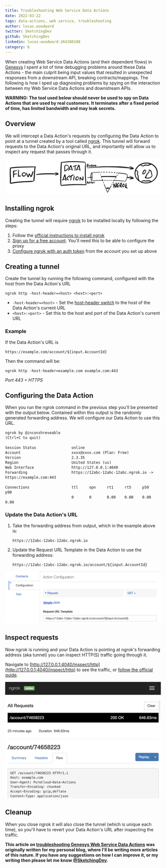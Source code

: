 ```yaml
---
title: Troubleshooting Web Service Data Actions
date: 2022-03-22
tags: data-actions, web service, troubleshooting
author: lucas.woodward
twitter: SketchingDev
github: SketchingDev
linkedin: lucas-woodward-264388108
category: 6
---
```


When creating Web Service Data Actions (and their dependent flows) in [Genesys](https://www.genesys.com/) I spent a lot of
time debugging problems around these Data Actions - the main culprit being input values that resulted in unexpected
responses from a downstream API, breaking contracts/mappings. The following is how I sped up diagnosing problems by
spying on the interaction between my Web Service Data Actions and downstream APIs.

**WARNING: The tool used below should never be used to spy on Data Actions that are used by real customers. It
terminates after a fixed period of time, has limited bandwidth and may leak secrets.**

## Overview

We will intercept a Data Action's requests by configuring the Data Action to point at a tunnel created by a
tool called [ngrok](https://ngrok.com/). This tunnel will forward requests to the Data Action's original URL, and
importantly will allow us to inspect any request that passes through it.

![Diagram showing flow: Architect Flow > Data Action > Tunnel > API](flow-to-da-to-ngrok-before-after.png)

## Installing ngrok

Creating the tunnel will require [ngrok](https://ngrok.com/) to be installed locally by following the steps:

1. Follow the [official instructions to install ngrok](https://ngrok.com/download)
2. [Sign up for a free account](https://dashboard.ngrok.com/signup). You'll need this to be able to configure the proxy
3. [Configure ngrok with an auth token](https://ngrok.com/docs#getting-started-authtoken) from the account you set up above

## Creating a tunnel

Create the tunnel by running the following command, configured with the host from the Data Action's URL
```shell
ngrok http -host-header=<host> <host>:<port>
```

- `-host-header=<host>` - Set the [host-header switch](https://ngrok.com/docs#http-host-header) to the host of the Data Action's current URL
- `<host>:<port>` - Set this to the host and port of the Data Action's current URL


### Example

If the Data Action's URL is
```
https://example.com/account/${input.AccountId} 
```

Then the command will be:
```shell
ngrok http -host-header=example.com example.com:443
```

_Port 443 = HTTPS_

## Configuring the Data Action

When you run the ngrok command in the previous step you'll be presented with the output below. Contained within this
output is the randomly generated forwarding address. We will configure our Data Action to use this URL.

```
ngrok by @inconshreveable                                                                                                                                                                   (Ctrl+C to quit)

Session Status                online
Account                       xxxx@xxxx.com (Plan: Free)
Version                       2.3.35
Region                        United States (us)
Web Interface                 http://127.0.0.1:4040
Forwarding                    https://12abc-12abc-12abc.ngrok.io -> https://example.com:443

Connections                   ttl     opn     rt1     rt5     p50     p90
                              0       0       0.00    0.00    0.00    0.00
```

### Update the Data Action's URL

1. Take the forwarding address from output, which in the example above is:
   ```
   https://12abc-12abc-12abc.ngrok.io
   ```
2. Update the Request URL Template in the Data Action to use the forwarding address:
   ```
   https://12abc-12abc-12abc.ngrok.io/account/${input.AccountId}
   ```

![Screenshot of Data Action's URL being modified in Genesys](data-action-configuration.png)

## Inspect requests

Now ngrok is running and your Data Action is pointing at ngrok's forwarding address (aka tunnel) you can inspect
HTTP(S) traffic going through it.

Navigate to [http://127.0.0.1:4040/inspect/http](http://127.0.0.1:4040/inspect/http) to see the traffic, or
[follow the official guide](https://ngrok.com/docs#getting-started-inspect).

![Screenshot of viewing intercepted requests in ngrok](ngrok-intercepted-requests.png)

## Cleanup

When you close ngrok it will also close the tunnel (which is unique each time), so you'll have to revert your
Data Action's URL after inspecting the traffic.

**This article on [troubleshooting Genesys Web Service Data Actions](https://sketchingdev.co.uk/blog/genesys-troubleshooting-data-actions.html)
was originally written for my personal blog, where I'll be writing more articles of this nature. If you have any
suggestions on how I can improve it, or my writing then please let me know [@SketchingDev](https://twitter.com/sketchingdev).**
